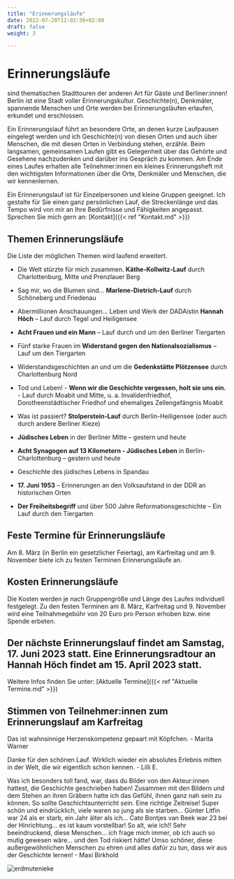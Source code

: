 ```yaml
---
title: "Erinnerungsläufe"
date: 2022-07-28T12:02:56+02:00
draft: false
weight: 3

---
```


# Erinnerungsläufe

sind thematischen Stadttouren der anderen Art für Gäste und Berliner:innen! Berlin ist eine Stadt voller Erinnerungskultur. Geschichte(n), Denkmäler, spannende Menschen und Orte werden bei Erinnerungsläufen erlaufen, erkundet und erschlossen.
 
Ein Erinnerungslauf führt an besondere Orte, an denen kurze Laufpausen eingelegt werden und ich Geschichte(n) von diesen Orten und auch über Menschen, die mit diesen Orten in Verbindung stehen, erzähle. Beim langsamen, gemeinsamen Laufen gibt es Gelegenheit über das Gehörte und Gesehene nachzudenken und darüber ins Gespräch zu kommen. Am Ende eines Laufes erhalten alle Teilnehmer:innen ein kleines Erinnerungsheft mit den wichtigsten Informationen über die Orte, Denkmäler und Menschen, die wir kennenlernen. 

Ein Erinnerungslauf ist für Einzelpersonen und kleine Gruppen geeignet. Ich gestalte für Sie einen ganz persönlichen Lauf, die Streckenlänge und das Tempo wird von mir an Ihre Bedürfnisse und Fähigkeiten angepasst. Sprechen Sie mich gern an: [Kontakt]({{< ref "Kontakt.md" >}})


## Themen Erinnerungsläufe

Die Liste der möglichen Themen wird laufend erweitert.

* Die Welt stürzte für mich zusammen. __Käthe-Kollwitz-Lauf__ durch Charlottenburg, Mitte und Prenzlauer Berg

* Sag mir, wo die Blumen sind… __Marlene-Dietrich-Lauf__ durch Schöneberg und Friedenau

* Abermillionen Anschauungen… Leben und Werk der DADAistin __Hannah Höch__ – Lauf durch Tegel und Heiligensee

* __Acht Frauen und ein Mann__ – Lauf durch und um den Berliner Tiergarten

* Fünf starke Frauen im __Widerstand gegen den Nationalsozialismus__ – Lauf um den Tiergarten

* Widerstandsgeschichten an und um die __Gedenkstätte Plötzensee__ durch Charlottenburg Nord

* Tod und Leben! - __Wenn wir die Geschichte vergessen, holt sie uns ein.__ - Lauf durch Moabit und Mitte, u. a. Invalidenfriedhof, Dorotheenstädtischer Friedhof und ehemaliges Zellengefängnis Moabit

* Was ist passiert? __Stolperstein-Lauf__ durch Berlin-Heiligensee (oder auch durch andere Berliner Kieze)

* __Jüdisches Leben__ in der Berliner Mitte – gestern und heute 

* __Acht Synagogen auf 13 Kilometern - Jüdisches Leben__ in Berlin-Charlottenburg – gestern und heute

* Geschichte des jüdisches Lebens in Spandau 

* __17. Juni 1953__ – Erinnerungen an den Volksaufstand in der DDR an historischen Orten

* __Der Freiheitsbegriff__ und über 500 Jahre Reformationsgeschichte – Ein Lauf durch den Tiergarten


## Feste Termine für Erinnerungsläufe

Am 8. März (in Berlin ein gesetzlicher Feiertag), am Karfreitag und am 9. November biete ich zu festen Terminen Erinnerungsläufe an. 


## Kosten Erinnerungsläufe

Die Kosten werden je nach Gruppengröße und Länge des Laufes individuell festgelegt. Zu den festen Terminen am 8. März, Karfreitag und 9. November wird eine Teilnahmegebühr von 20 Euro pro Person erhoben bzw. eine Spende erbeten.

## Der nächste Erinnerungslauf findet am Samstag, 17. Juni 2023 statt. Eine Erinnerungsradtour an Hannah Höch findet am 15. April 2023 statt.

Weitere Infos finden Sie unter: [Aktuelle Termine]({{< ref "Aktuelle Termine.md" >}})

## Stimmen von Teilnehmer:innen zum Erinnerungslauf am Karfreitag

Das ist wahnsinnige Herzenskompetenz gepaart mit Köpfchen. - Marita Warner

Danke für den schönen Lauf. Wirklich wieder ein absolutes Erlebnis mitten in der Welt, die wir eigentlich schon kennen. - Lilli E.

Was ich besonders toll fand, war, dass du Bilder von den Akteur:innen hattest, die Geschichte geschrieben haben! Zusammen mit den Bildern und dem Stehen an ihren Gräbern hatte ich das Gefühl, ihnen ganz nah sein zu können. So sollte Geschichtsunterricht sein. Eine richtige Zeitreise! Super schön und eindrücklich, viele waren so jung als sie starben... Günter Litfin war 24 als er starb, ein Jahr älter als ich... Cato Bontjes van Beek war 23 bei der Hinrichtung... es ist kaum vorstellbar! So alt, wie ich!! Sehr beeindruckend, diese Menschen... ich frage mich immer, ob ich auch so mutig gewesen wäre... und den Tod riskiert hätte! Umso schöner, diese außergewöhnlichen Menschen zu ehren und alles dafür zu tun, dass wir aus der Geschichte lernen! - Maxi Birkhold



![erdmutenieke](/Hannah.jpg)



